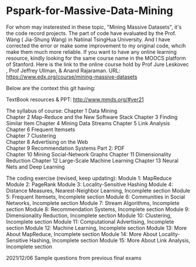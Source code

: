 # Pspark-for-Massive-Data-Mining
For whom may insterested in these topic, "Mining Massive Datasets", it's the code record projects.
The part of code have evaluated by the Prof. Wang ( Jia-Shung Wang) in Natiinal TsingHua University. And I have corrected the error or make some improvement to my original code, whcih make them much more reliable. 
If you want to have any online learning resource, kindly looking for the same course name in the MOOCS platform of Stanford.
Here is the link to the online course hold by Prof Jure Leskovec , Prof Jeffrey Ullman, & Anand Rajaraman. URL:  https://www.edx.org/course/mining-massive-datasets

Below are the context this git having:

TextBook resources & PPT: http://www.mmds.org/#ver21

The syllabus of course:
Chapter 1	Data Mining											
Chapter 2	Map-Reduce and the New Software Stack
Chapter 3	Finding Similar Item
Chapter 4	Mining Data Streams
Chapter 5	Link Analysis
Chapter 6	Frequent Itemsets						
Chapter 7	Clustering					
Chapter 8	Advertising on the Web						
Chapter 9	Recommendation Systems
Part 2:	PDF				
Chapter 10	Mining Social-Network Graphs
Chapter 11	Dimensionality Reduction
Chapter 12	Large-Scale Machine Learning
Chapter 13	Neural Nets and Deep Learning

The coding exercise (revised, keep updating): 
Module 1: MapReduce
Module 2: PageRank
Module 3: Locality-Sensitive Hashing
Module 4: Distance Measures, Nearest-Neighbor Learning, Incomplete section
Module 5: Frequent Itemsets, Incomplete section
Module 6: Communities in Social Networks, Incomplete section
Module 7: Stream Algorithms, Incomplete section
Module 8: Recommendation Systems, Incomplete section
Module 9: Dimensionality Reduction, Incomplete section
Module 10: Clustering, Incomplete section
Module 11: Computational Advertising, Incomplete section
Module 12: Machine Learning, Incomplete section
Module 13: More About MapReduce, Incomplete section
Module 14: More About Locality-Sensitive Hashing, Incomplete section
Module 15: More About Link Analysis, Incomplete section


2021/12/06 Sample questions from previous final exams
